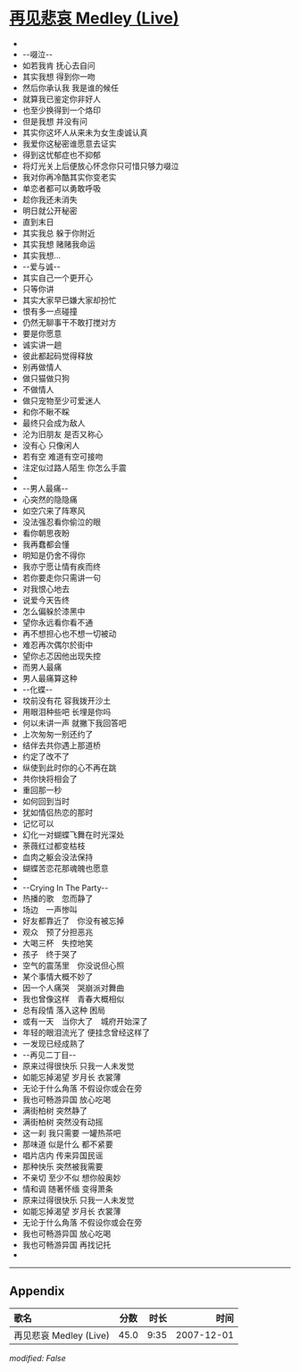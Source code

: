# [再见悲哀 Medley (Live)](https://music.163.com/song?id=36190606)

* 
* --啜泣--
* 如若我肯 抚心去自问
* 其实我想 得到你一吻
* 然后你承认我 我是谁的候任
* 就算我已鉴定你非好人
* 也至少换得到一个烙印
* 但是我想 并没有问
* 其实你这坏人从来未为女生虔诚认真
* 我爱你这秘密谁愿意去证实
* 得到这忧郁症也不抑郁
* 将灯光关上后便放心怀念你只可惜只够力啜泣
* 我对你再冷酷其实你变老实
* 单恋者都可以勇敢呼吸
* 趁你我还未消失
* 明日就公开秘密
* 直到末日
* 其实我总 躲于你附近
* 其实我想 赌赌我命运
* 其实我想...
* --爱与诚--
* 其实自己一个更开心
* 只等你讲
* 其实大家早已嫌大家却扮忙
* 恨有多一点碰撞
* 仍然无聊事干不敢打搅对方
* 要是你愿意
* 诚实讲一趟
* 彼此都起码觉得释放
* 别再做情人
* 做只猫做只狗
* 不做情人
* 做只宠物至少可爱迷人
* 和你不瞅不睬
* 最终只会成为敌人
* 沦为旧朋友 是否又称心
* 没有心 只像闲人
* 若有空 难道有空可接吻
* 注定似过路人陌生 你怎么手震
* 
* --男人最痛--
* 心突然的隐隐痛
* 如空穴来了阵寒风
* 没法强忍看你偷泣的眼
* 看你朝思夜盼
* 我再蠢都会懂
* 明知是仍舍不得你
* 我亦宁愿让情有疾而终
* 若你要走你只需讲一句
* 对我恨心地去
* 说爱今天告终
* 怎么偏躲於漆黑中
* 望你永远看你看不通
* 再不想担心也不想一切被动
* 难忍再次偶尔於街中
* 望你忐忑因他出现失控
* 而男人最痛
* 男人最痛算这种
* --化蝶--
* 坟前没有花 容我拨开沙土
* 用眼泪种些吧 长埋是你吗
* 何以未讲一声 就撇下我回答吧
* 上次匆匆一别还约了
* 结伴去共你遇上那道桥
* 约定了改不了
* 纵使到此时你的心不再在跳
* 共你快将相会了
* 重回那一秒
* 如何回到当时
* 犹如情侣热恋的那时
* 记忆可以
* 幻化一对蝴蝶飞舞在时光深处
* 荼薇红过都变枯枝
* 血肉之躯会没法保持
* 蝴蝶苦恋花那魂魄也愿意
* 
* --Crying In The Party--
* 热播的歌　忽而静了
* 场边　一声惨叫
* 好友都靠近了　你没有被忘掉
* 观众　预了分担恶兆
* 大喝三杯　失控地笑
* 孩子　终于哭了
* 空气的震荡里　你没说但心照
* 某个事情大概不妙了
* 因一个人痛哭　哭崩派对舞曲
* 我也曾像这样　青春大概相似
* 总有段情 落入这种 困局
* 或有一天　当你大了　城府开始深了
* 年轻的眼泪流光了 便挂念曾经这样了
* 一发现已经成熟了
* --再见二丁目--
* 原来过得很快乐 只我一人未发觉
* 如能忘掉渴望 岁月长 衣裳薄
* 无论于什么角落 不假设你或会在旁
* 我也可畅游异国 放心吃喝
* 满街柏树 突然静了
* 满街柏树 突然没有动摇
* 这一刹 我只需要 一罐热茶吧
* 那味道 似是什么 都不紧要
* 唱片店内 传来异国民谣
* 那种快乐 突然被我需要
* 不亲切 至少不似 想你般奥妙
* 情和调 随著怀缅 变得萧条
* 原来过得很快乐 只我一人未发觉
* 如能忘掉渴望 岁月长 衣裳薄
* 无论于什么角落 不假设你或会在旁
* 我也可畅游异国 放心吃喝
* 我也可畅游异国 再找记托
* 


---

## Appendix

|歌名|分数|时长|时间|
|:---|:---:|---:|---:|
|再见悲哀 Medley (Live)|45.0|9:35|2007-12-01

*modified: False*